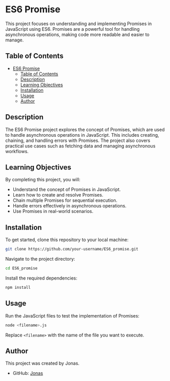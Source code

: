 # ES6 Promise

This project focuses on understanding and implementing Promises in JavaScript using ES6. Promises are a powerful tool for handling asynchronous operations, making code more readable and easier to manage.

## Table of Contents
- [ES6 Promise](#es6-promise)
  - [Table of Contents](#table-of-contents)
  - [Description](#description)
  - [Learning Objectives](#learning-objectives)
  - [Installation](#installation)
  - [Usage](#usage)
  - [Author](#author)

## Description
The ES6 Promise project explores the concept of Promises, which are used to handle asynchronous operations in JavaScript. This includes creating, chaining, and handling errors with Promises. The project also covers practical use cases such as fetching data and managing asynchronous workflows.

## Learning Objectives
By completing this project, you will:
- Understand the concept of Promises in JavaScript.
- Learn how to create and resolve Promises.
- Chain multiple Promises for sequential execution.
- Handle errors effectively in asynchronous operations.
- Use Promises in real-world scenarios.

## Installation
To get started, clone this repository to your local machine:
```bash
git clone https://github.com/your-username/ES6_promise.git
```
Navigate to the project directory:
```bash
cd ES6_promise
```
Install the required dependencies:
```bash
npm install
```

## Usage
Run the JavaScript files to test the implementation of Promises:
```bash
node <filename>.js
```
Replace `<filename>` with the name of the file you want to execute.

## Author
This project was created by Jonas.
- GitHub: [Jonas](https://github.com/jo-jun83)
